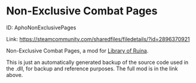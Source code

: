 # Non-Exclusive Combat Pages
ID: AphoNonExclusivePages

Link: https://steamcommunity.com/sharedfiles/filedetails/?id=2896370921

Non-Exclusive Combat Pages, a mod for [Library of Ruina](https://store.steampowered.com/app/1256670/Library_Of_Ruina/). 

This is just an automatically generated backup of the source code used in the .dll, for backup and reference purposes. The full mod is in the link above.
